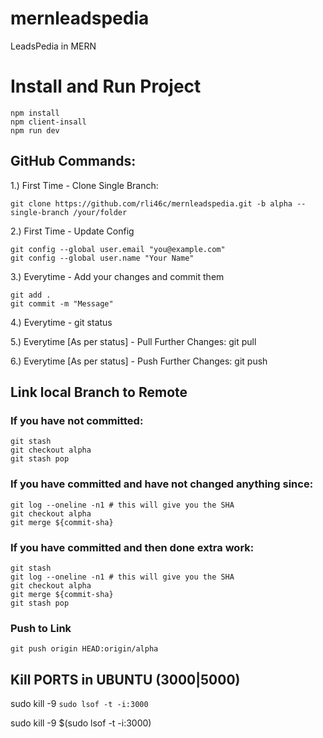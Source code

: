 # mernleadspedia
LeadsPedia in MERN

# Install and Run Project
    npm install
    npm client-insall
    npm run dev

## GitHub Commands:
1.) First Time - Clone Single Branch: 
    <!-- directory address [/your/folder] is optional -->
    
    git clone https://github.com/rli46c/mernleadspedia.git -b alpha --single-branch /your/folder

2.) First Time - Update Config
<!-- Add [--global] only if you want the same config for all repositories -->
    git config --global user.email "you@example.com"
    git config --global user.name "Your Name"

3.) Everytime - Add your changes and commit them
<!-- Here [.] or [all] can be used to add all files. You can also add specific files/folders -->
    
    git add .
    git commit -m "Message"

4.) Everytime - git status

5.) Everytime [As per status] - Pull Further Changes: git pull

6.) Everytime [As per status] - Push Further Changes: git push





    
## Link local Branch to Remote
<!-- Here "origin" is local branch name and "alpha" is remote branch name -->
### If you have not committed:
    git stash
    git checkout alpha
    git stash pop

### If you have committed and have not changed anything since:
    git log --oneline -n1 # this will give you the SHA
    git checkout alpha
    git merge ${commit-sha}

### If you have committed and then done extra work:
    git stash
    git log --oneline -n1 # this will give you the SHA
    git checkout alpha
    git merge ${commit-sha}
    git stash pop

### Push to Link
    git push origin HEAD:origin/alpha


## Kill PORTS in UBUNTU (3000|5000)
sudo kill -9 `sudo lsof -t -i:3000`

<!-- If that doesn't work you could also use $() for command interpolation: -->

sudo kill -9 $(sudo lsof -t -i:3000)
